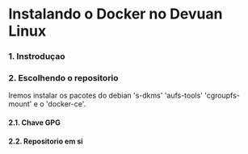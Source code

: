 # Instalando o Docker no Devuan Linux

### 1. Instroduçao

### 2. Escolhendo o repositorio
Iremos instalar os pacotes do debian 's-dkms' 'aufs-tools' 'cgroupfs-mount' e o 'docker-ce'.

#### 2.1. Chave GPG

#### 2.2. Repositorio em si


